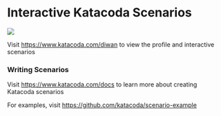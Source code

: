 # Interactive Katacoda Scenarios

[![](http://shields.katacoda.com/katacoda/diwan/count.svg)](https://www.katacoda.com/diwan "Get your profile on Katacoda.com")

Visit https://www.katacoda.com/diwan to view the profile and interactive scenarios

### Writing Scenarios
Visit https://www.katacoda.com/docs to learn more about creating Katacoda scenarios

For examples, visit https://github.com/katacoda/scenario-example
